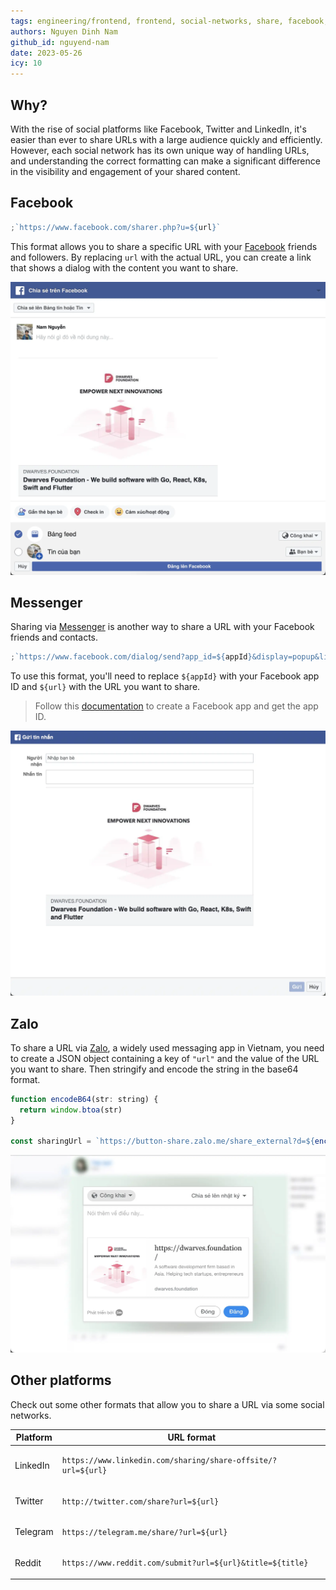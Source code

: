 ```yaml
---
tags: engineering/frontend, frontend, social-networks, share, facebook, zalo, url, uri
authors: Nguyen Dinh Nam
github_id: nguyend-nam
date: 2023-05-26
icy: 10
---
```


## Why?

With the rise of social platforms like Facebook, Twitter and LinkedIn, it's easier than ever to share URLs with a large audience quickly and efficiently. However, each social network has its own unique way of handling URLs, and understanding the correct formatting can make a significant difference in the visibility and engagement of your shared content.

## Facebook

```javascript
;`https://www.facebook.com/sharer.php?u=${url}`
```

This format allows you to share a specific URL with your [Facebook](https://about.meta.com/technologies/facebook-app/) friends and followers. By replacing `url` with the actual URL, you can create a link that shows a dialog with the content you want to share.

![](assets/url-formats-for-sharing-via-social-networks_hmijfth.webp)

## Messenger

Sharing via [Messenger](https://about.meta.com/technologies/messenger/) is another way to share a URL with your Facebook friends and contacts.

```javascript
;`https://www.facebook.com/dialog/send?app_id=${appId}&display=popup&link=${url}&redirect_uri=${url}`
```

To use this format, you'll need to replace `${appId}` with your Facebook app ID and `${url}` with the URL you want to share.

> Follow this [documentation](https://developers.facebook.com/docs/development/create-an-app) to create a Facebook app and get the app ID.

![](assets/url-formats-for-sharing-via-social-networks_yrq15em.webp)

## Zalo

To share a URL via [Zalo](https://zalo.me/pc), a widely used messaging app in Vietnam, you need to create a JSON object containing a key of `"url"` and the value of the URL you want to share. Then stringify and encode the string in the base64 format.

```javascript
function encodeB64(str: string) {
  return window.btoa(str)
}

const sharingUrl = `https://button-share.zalo.me/share_external?d=${encodeB64(JSON.stringify({ url }))}`
```

![](assets/url-formats-for-sharing-via-social-networks_5gtifrk.webp)

## Other platforms

Check out some other formats that allow you to share a URL via some social networks.

| Platform | URL format                                                              |
| -------- | ----------------------------------------------------------------------- |
| LinkedIn | <pre>`https://www.linkedin.com/sharing/share-offsite/?url=${url}`</pre> |
| Twitter  | <pre>`http://twitter.com/share?url=${url}`</pre>                        |
| Telegram | <pre>`https://telegram.me/share/?url=${url}`</pre>                      |
| Reddit   | <pre>`https://www.reddit.com/submit?url=${url}&title=${title}`</pre>    |
